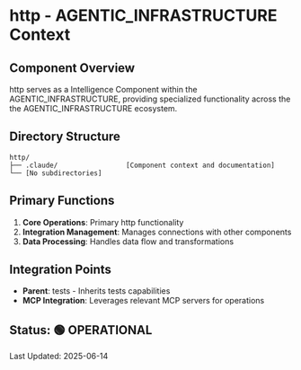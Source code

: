 # http - AGENTIC_INFRASTRUCTURE Context

## Component Overview

http serves as a Intelligence Component within the AGENTIC_INFRASTRUCTURE, providing specialized functionality across the the AGENTIC_INFRASTRUCTURE ecosystem.

## Directory Structure

```
http/
├── .claude/                 [Component context and documentation]
└── [No subdirectories]
```

## Primary Functions

1. **Core Operations**: Primary http functionality
2. **Integration Management**: Manages connections with other components
3. **Data Processing**: Handles data flow and transformations

## Integration Points

- **Parent**: tests - Inherits tests capabilities
- **MCP Integration**: Leverages relevant MCP servers for operations
  
## Status: 🟢 OPERATIONAL

Last Updated: 2025-06-14
